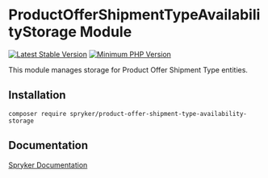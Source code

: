 # ProductOfferShipmentTypeAvailabilityStorage Module
[![Latest Stable Version](https://poser.pugx.org/spryker/product-offer-shipment-type-availability-storage/v/stable.svg)](https://packagist.org/packages/spryker/product-offer-shipment-type-availability-storage)
[![Minimum PHP Version](https://img.shields.io/badge/php-%3E%3D%208.3-8892BF.svg)](https://php.net/)

This module manages storage for Product Offer Shipment Type entities.

## Installation

```
composer require spryker/product-offer-shipment-type-availability-storage
```

## Documentation

[Spryker Documentation](https://docs.spryker.com)

